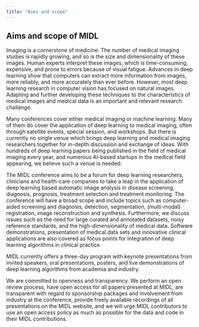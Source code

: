 ```yaml
---
title: "Aims and scope"
---
```


## Aims and scope of MIDL

Imaging is a cornerstone of medicine. The number of medical imaging studies is rapidly growing, and so is the size and dimensionality of these images. Human experts interpret these images, which is time-consuming, expensive, and prone to errors because of visual fatigue. Advances in deep learning show that computers can extract more information from images, more reliably, and more accurately than ever before. However, most deep learning research in computer vision has focused on natural images. Adapting and further developing these techniques to the characteristics of medical images and medical data is an important and relevant research challenge.

Many conferences cover either medical imaging or machine learning. Many of them do cover the application of deep learning to medical imaging, often through satellite events, special session, and workshops. But there is currently no single venue which brings deep learning and medical imaging researchers together for in-depth discussion and exchange of ideas. With hundreds of deep learning papers being published in the field of medical imaging every year, and numerous AI-based startups in the medical field appearing, we believe such a venue is needed.

The MIDL conference aims to be a forum for deep learning researchers, clinicians and health-care companies to take a leap in the application of deep learning based automatic image analysis in disease screening, diagnosis, prognosis, treatment selection and treatment monitoring. The conference will have a broad scope and include topics such as computer-aided screening and diagnosis, detection, segmentation, (multi-modal) registration, image reconstruction and synthesis. Furthermore, we discuss issues such as the need for large curated and annotated datasets, noisy reference standards, and the high-dimensionality of medical data. Software demonstrations, presentation of medical data sets and innovative clinical applications are also covered as focus points for integration of deep learning algorithms in clinical practice.

MIDL currently offers a three-day program with keynote presentations from invited speakers, oral presentations, posters, and live
demonstrations of deep learning algorithms from academia and industry.

We are committed to openness and transparency. We perform an open review process, have open access for all papers presented at MIDL, are transparent with regard to sponsorship packages and involvement from industry at the conference, provide freely available recordings of all presentations on the MIDL website, and we will urge MIDL contributors to use an open access policy as much as possible for the data and code in their MIDL contributions.
